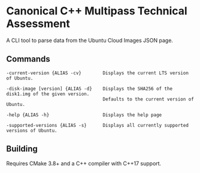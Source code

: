 # Canonical C++ Multipass Technical Assessment

A CLI tool to parse data from the Ubuntu Cloud Images JSON page.

## Commands

	-current-version {ALIAS -cv}		Displays the current LTS version of Ubuntu.

	-disk-image [version] {ALIAS -d}	Displays the SHA256 of the disk1.img of the given version.
										Defaults to the current version of Ubuntu.

	-help {ALIAS -h}					Displays the help page

	-supported-versions {ALIAS -s}		Displays all currently supported versions of Ubuntu.


## Building

Requires CMake 3.8+ and a C++ compiler with C++17 support.